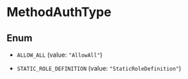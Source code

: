

# MethodAuthType

## Enum


* `ALLOW_ALL` (value: `"AllowAll"`)

* `STATIC_ROLE_DEFINITION` (value: `"StaticRoleDefinition"`)



